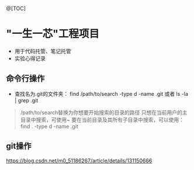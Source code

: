 @[TOC]

# "一生一芯"工程项目
-  用于代码托管、笔记托管
- 实验心得记录
## 命令行操作
- 查找名为.git的文件夹：
find /path/to/search -type d -name .git
或者
ls -la | grep .git
> /path/to/search替换为你想要开始搜索的目录的路径
> 只想在当前用户的主目录中搜索，可使用~
> 要在当前目录及其所有子目录中搜索，可以使用：find . -type d -name .git
  


## git操作
https://blog.csdn.net/m0_51186267/article/details/131150666
